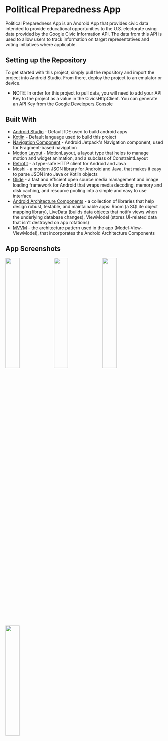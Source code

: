 # Political Preparedness App

Political Preparedness App is an Android App that provides civic data intended to provide educational opportunities to the U.S. electorate using data provided by the Google Civic Information API. The data from this API is used to allow users to track information on target representatives and voting initiatives where applicable. 

## Setting up the Repository

To get started with this project, simply pull the repository and import the project into Android Studio. From there, deploy the project to an emulator or device. 

* NOTE: In order for this project to pull data, you will need to add your API Key to the project as a value in the CivicsHttpClient. You can generate an API Key from the [Google Developers Console](https://console.developers.google.com/)

## Built With

* [Android Studio](https://developer.android.com/studio) - Default IDE used to build android apps
* [Kotlin](https://kotlinlang.org/) - Default language used to build this project
* [Navigation Component](https://developer.android.com/guide/navigation/navigation-getting-started) - Android Jetpack's Navigation component, used for Fragment-based navigation 
* [Motion Layout](https://developer.android.com/training/constraint-layout/motionlayout) - MotionLayout, a layout type that helps to manage motion and widget animation, and a subclass of ConstraintLayout
* [Retrofit](https://github.com/square/retrofit) - a type-safe HTTP client for Android and Java
* [Moshi](https://github.com/square/moshi) - a modern JSON library for Android and Java, that makes it easy to parse JSON into Java or Kotlin objects
* [Glide](https://github.com/bumptech/glide) - a fast and efficient open source media management and image loading framework for Android that wraps media decoding, memory and disk caching, and resource pooling into a simple and easy to use interface
* [Android Architecture Components](https://developer.android.com/topic/libraries/architecture) - a collection of libraries that help design robust, testable, and maintainable apps: Room (a SQLite object mapping library), LiveData (builds data objects that notify views when the underlying database changes), ViewModel (stores UI-related data that isn't destroyed on app rotations)
* [MVVM](https://developer.android.com/jetpack/guide) - the architecture pattern used in the app (Model-View-ViewModel), that incorporates the Android Architecture Components

## App Screenshots

<img src="https://user-images.githubusercontent.com/33599053/106476485-66af1b80-64a7-11eb-8d8e-f74bd6ba716e.png" width=30% height=30%> 

<img src="https://user-images.githubusercontent.com/33599053/106476452-60b93a80-64a7-11eb-9aae-0574cf90fba3.png" width=30% height=30%> 

<img src="https://user-images.githubusercontent.com/33599053/106476476-64e55800-64a7-11eb-81f5-da3928eb9d56.png" width=30% height=30%> 

<img src="https://user-images.githubusercontent.com/33599053/106476491-67e04880-64a7-11eb-9efd-058605e17960.png" width=30% height=30%> 

